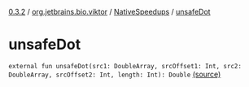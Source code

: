 [0.3.2](../../index.md) / [org.jetbrains.bio.viktor](../index.md) / [NativeSpeedups](index.md) / [unsafeDot](.)

# unsafeDot

`external fun unsafeDot(src1: DoubleArray, srcOffset1: Int, src2: DoubleArray, srcOffset2: Int, length: Int): Double` [(source)](https://github.com/JetBrains-Research/viktor/blob/0.3.2/src/main/kotlin/org/jetbrains/bio/viktor/NativeSpeedups.kt#L67)